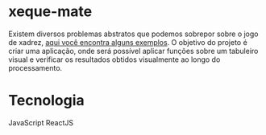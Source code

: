 # xeque-mate

Existem diversos problemas abstratos que podemos sobrepor sobre o jogo de xadrez, [aqui você encontra alguns exemplos](https://pt.wikipedia.org/wiki/Problema_das_oito_damas). O objetivo do projeto é criar uma aplicação, onde será possível aplicar funções sobre um tabuleiro visual e verificar os resultados obtidos visualmente ao longo do processamento.

# Tecnologia

JavaScript
ReactJS
